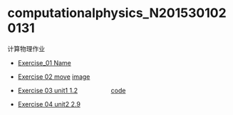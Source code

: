 # computationalphysics_N2015301020131
计算物理作业




*  [Exercise_01 Name](./temp.py)

*  [Exercise 02 move](./untitled5.py)        [image](./IMG_0818(20170924-143540).jpg)

*  [Exercise 03 unit1 1.2](./exercise.md)                   [code](./untitled6.py)

*  [Exercise 04 unit2 2.9](./exercise4/homework.md)
